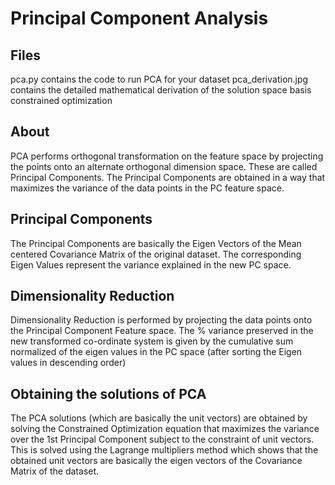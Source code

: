 # Principal Component Analysis

## Files
pca.py contains the code to run PCA for your dataset
pca_derivation.jpg contains the detailed mathematical derivation of the solution space basis constrained optimization

## About 
PCA performs orthogonal transformation on the feature space by projecting the points onto an alternate orthogonal dimension space. These are called Principal Components. The Principal Components are obtained in a way that maximizes the variance of the data points in the PC feature space.

## Principal Components
The Principal Components are basically the Eigen Vectors of the Mean centered Covariance Matrix of the original dataset. The corresponding Eigen Values represent the variance explained in the new PC space. 

## Dimensionality Reduction
Dimensionality Reduction is performed by projecting the data points onto the Principal Component Feature space. The % variance preserved in the new transformed co-ordinate system is given by the cumulative sum normalized of the eigen values in the PC space (after sorting the Eigen values in descending order) 

## Obtaining the solutions of PCA
The PCA solutions (which are basically the unit vectors) are obtained by solving the Constrained Optimization equation that maximizes the variance over the 1st Principal Component subject to the constraint of unit vectors. This is solved using the Lagrange multipliers method which shows that the obtained unit vectors are basically the eigen vectors of the Covariance Matrix of the dataset. 
